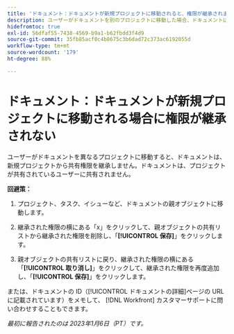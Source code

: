 ```yaml
---
title: 'ドキュメント：ドキュメントが新規プロジェクトに移動されると、権限が継承されません'
description: ユーザーがドキュメントを別のプロジェクトに移動した場合、ドキュメントは新しいプロジェクトから共有権限を継承しません。 ドキュメントは、プロジェクトが共有されているユーザーに共有されません。」
hidefromtoc: true
exl-id: 56dfaf55-7438-4569-b9a1-b62fbdd3f4d9
source-git-commit: 35fb85acf0c4b8675c3b6dad72c373ac6192055d
workflow-type: tm+mt
source-wordcount: '179'
ht-degree: 88%

---
```


# ドキュメント：ドキュメントが新規プロジェクトに移動される場合に権限が継承されない

<!-- This Known Issue is on the TOC for both Workfront and Workfront Proof-->

<!--Won't fix tab: Valid issue, won't fix.-->

ユーザーがドキュメントを異なるプロジェクトに移動すると、ドキュメントは、新規プロジェクトから共有権限を継承しません。ドキュメントは、プロジェクトが共有されているユーザーに共有されません。

**回避策：**

1. プロジェクト、タスク、イシューなど、ドキュメントの親オブジェクトに移動します。

1. 継承された権限の横にある「x」をクリックして、親オブジェクトの共有リストから継承された権限を削除し、「**[!UICONTROL 保存]**」をクリックします。

1. 親オブジェクトの共有リストに戻り、継承された権限の横にある「**[!UICONTROL 取り消し]**」をクリックして、継承された権限を再度追加し、「**[!UICONTROL 保存]**」をクリックします。

または、ドキュメントの ID（[!UICONTROL ドキュメントの詳細]ページの URL に記載されています）をメモして、 [!DNL Workfront] カスタマーサポートに問い合わせすることもできます。

_最初に報告されたのは 2023年1月6日（PT）です。_
